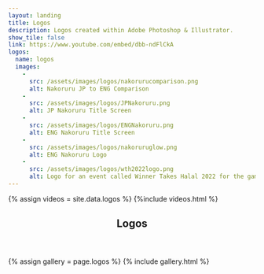 ```yaml
---
layout: landing
title: Logos
description: Logos created within Adobe Photoshop & Illustrator.
show_tile: false
link: https://www.youtube.com/embed/dbb-ndFlCkA
logos:
  name: logos
  images:
    - 
      src: /assets/images/logos/nakorurucomparison.png
      alt: Nakoruru JP to ENG Comparison
    - 
      src: /assets/images/logos/JPNakoruru.png
      alt: JP Nakoruru Title Screen
    - 
      src: /assets/images/logos/ENGNakoruru.png
      alt: ENG Nakoruru Title Screen
    - 
      src: /assets/images/logos/nakoruruglow.png
      alt: ENG Nakoruru Logo
    - 
      src: /assets/images/logos/wth2022logo.png
      alt: Logo for an event called Winner Takes Halal 2022 for the game club known as Halal Gaming
---
```

{% assign videos = site.data.logos %}
{%include videos.html %}

<!-- One -->
<section id="one">
    <div class="inner">
        <header class="major">
            <h1>Logos</h1>
        </header>
        {% assign gallery = page.logos %}
        {% include gallery.html %}
    </div>
</section>
